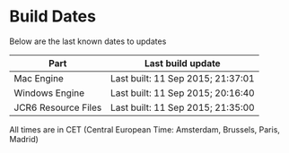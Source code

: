 # Build Dates

Below are the last known dates to updates

Part | Last build update
-----|-----
Mac Engine | Last built: 11 Sep 2015; 21:37:01
Windows Engine | Last built: 11 Sep 2015; 20:16:40
JCR6 Resource Files | Last built: 11 Sep 2015; 21:35:00
All times are in CET (Central European Time: Amsterdam, Brussels, Paris, Madrid)



